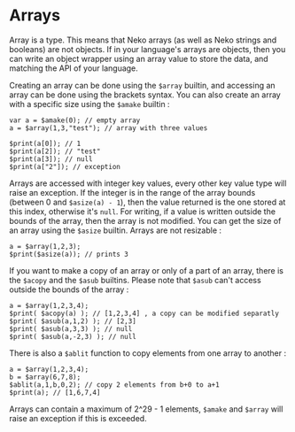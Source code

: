 # Arrays

Array is a type. This means that Neko arrays (as well as Neko strings and booleans) are not objects. If in your language's arrays are objects, then you can write an object wrapper using an array value to store the data, and matching the API of your language.

Creating an array can be done using the `$array` builtin, and accessing an array can be done using the brackets syntax. You can also create an array with a specific size using the `$amake` builtin :

```neko
var a = $amake(0); // empty array
a = $array(1,3,"test"); // array with three values

$print(a[0]); // 1
$print(a[2]); // "test"
$print(a[3]); // null
$print(a["2"]); // exception
```

Arrays are accessed with integer key values, every other key value type will raise an exception. If the integer is in the range of the array bounds (between 0 and `$asize(a) - 1`), then the value returned is the one stored at this index, otherwise it's `null`. For writing, if a value is written outside the bounds of the array, then the array is not modified. You can get the size of an array using the `$asize` builtin. Arrays are not resizable :

```neko
a = $array(1,2,3);
$print($asize(a)); // prints 3
```

If you want to make a copy of an array or only of a part of an array, there is the `$acopy` and the `$asub` builtins. Please note that `$asub` can't access outside the bounds of the array :

```neko
a = $array(1,2,3,4);
$print( $acopy(a) ); // [1,2,3,4] , a copy can be modified separatly
$print( $asub(a,1,2) ); // [2,3]
$print( $asub(a,3,3) ); // null
$print( $asub(a,-2,3) ); // null
```

There is also a `$ablit` function to copy elements from one array to another :

```neko
a = $array(1,2,3,4);
b = $array(6,7,8);
$ablit(a,1,b,0,2); // copy 2 elements from b+0 to a+1
$print(a); // [1,6,7,4]
```

Arrays can contain a maximum of 2^29 - 1 elements, `$amake` and `$array` will raise an exception if this is exceeded.
